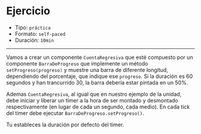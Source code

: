 # Ejercicio

* Tipo: `práctica`
* Formato: `self-paced`
* Duración: `10min`

***

Vamos a crear un componente `CuentaRegresiva` que esté compuesto por un
componente `BarraDeProgreso` que implemente un método `setProgreso(progreso)` y
muestre una barra de diferente longitud, dependiendo del porcentaje, que indique
ese `progreso`. Si la duración es 60 segundos y han trancurrido 30, la barra
debería estar pintada en un 50%.

Ademas `CuentaRegresiva`, al igual que en nuestro ejemplo de la unidad, debe
iniciar y liberar un timer a la hora de ser montado y desmontado respectivamente
(en lugar de cada un segundo, cada medio). En cada tick del timer debe ejecutar
`BarraDeProgreso.setProgreso()`.

Tu estableces la duración por defecto del timer.
